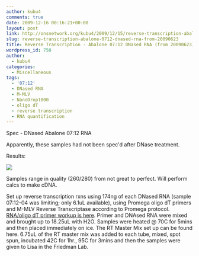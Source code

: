 ```yaml
---
author: kubu4
comments: true
date: 2009-12-16 00:16:21+00:00
layout: post
link: http://onsnetwork.org/kubu4/2009/12/15/reverse-transcription-abalone-0712-dnased-rna-from-20090623/
slug: reverse-transcription-abalone-0712-dnased-rna-from-20090623
title: Reverse Transcription - Abalone 07:12 DNased RNA (from 20090623)
wordpress_id: 750
author:
  - kubu4
categories:
  - Miscellaneous
tags:
  - '07:12'
  - DNased RNA
  - M-MLV
  - NanoDrop1000
  - oligo dT
  - reverse transcription
  - RNA quantification
---
```


Spec - DNased Abalone 07:12 RNA

Apparently, these samples had not been spec'd after DNase treatment.

Results:

![](http://eagle.fish.washington.edu/Arabidopsis/RNA%20Spec%20Readings/20091215%20DNased%20RNA%20SJW.jpg)

Samples range in quality (260/280) from not great to perfect. Will perform calcs to make cDNA.



Set up reverse transcription rxns using 174ng of each DNased RNA (sample 07:12-04 was limiting; only 6.1uL available), using Promega oligo dT primers and M-MLV Reverse Transcriptase according to Promega protocol. [RNA/oligo dT primer workup is here](mailto:Primer%20and%20DNAsed%20RNA%20were%20mixed%20and%20brought%20up%20to%2018.25uL%20with%20H2O.%20Samples%20were%20heated%20@%2070C%20for%205mins%20and%20then%20placed%20immediately%20on%20ice.). Primer and DNAsed RNA were mixed and brought up to 18.25uL with H2O. Samples were heated @ 70C for 5mins and then placed immediately on ice. The RT Master Mix set up can be found here. 6.75uL of the RT master mix was added to each tube, mixed, spot spun, incubated 42C for 1hr., 95C for 3mins and then the samples were given to Lisa in the Friedman Lab.

